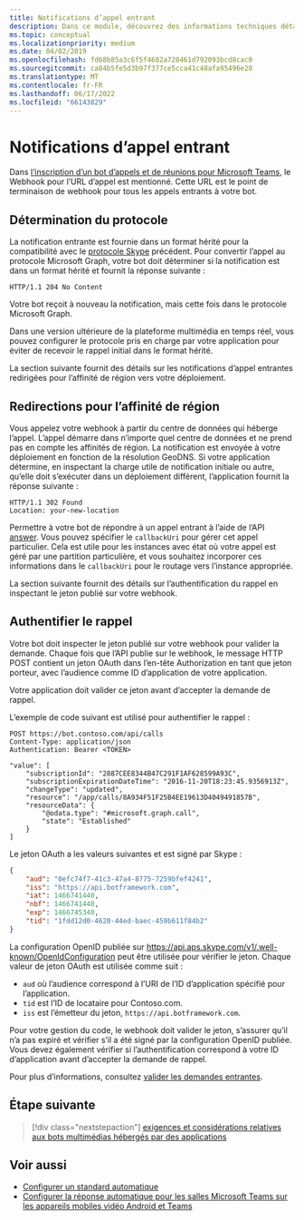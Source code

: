 ```yaml
---
title: Notifications d’appel entrant
description: Dans ce module, découvrez des informations techniques détaillées sur la gestion des notifications à partir d’appels entrants, la redirection et l’authentification des appels à l’aide d’exemples de code
ms.topic: conceptual
ms.localizationpriority: medium
ms.date: 04/02/2019
ms.openlocfilehash: fd68b85a3c6f5f4682a728461d792093bcd8cac0
ms.sourcegitcommit: ca84b5fe5d3b97f377ce5cca41c48afa95496e28
ms.translationtype: MT
ms.contentlocale: fr-FR
ms.lasthandoff: 06/17/2022
ms.locfileid: "66143829"
---
```

# <a name="incoming-call-notifications"></a>Notifications d’appel entrant

Dans [l’inscription d’un bot d’appels et de réunions pour Microsoft Teams](./registering-calling-bot.md#create-new-bot-or-add-calling-capabilities), le Webhook pour l’URL d’appel est mentionné. Cette URL est le point de terminaison de webhook pour tous les appels entrants à votre bot.

## <a name="protocol-determination"></a>Détermination du protocole

La notification entrante est fournie dans un format hérité pour la compatibilité avec le [protocole Skype](/azure/bot-service/dotnet/bot-builder-dotnet-real-time-media-concepts?view=azure-bot-service-3.0&preserve-view=true) précédent. Pour convertir l’appel au protocole Microsoft Graph, votre bot doit déterminer si la notification est dans un format hérité et fournit la réponse suivante :

```http
HTTP/1.1 204 No Content
```

Votre bot reçoit à nouveau la notification, mais cette fois dans le protocole Microsoft Graph.

Dans une version ultérieure de la plateforme multimédia en temps réel, vous pouvez configurer le protocole pris en charge par votre application pour éviter de recevoir le rappel initial dans le format hérité.

La section suivante fournit des détails sur les notifications d’appel entrantes redirigées pour l’affinité de région vers votre déploiement.

## <a name="redirects-for-region-affinity"></a>Redirections pour l’affinité de région

Vous appelez votre webhook à partir du centre de données qui héberge l’appel. L’appel démarre dans n’importe quel centre de données et ne prend pas en compte les affinités de région. La notification est envoyée à votre déploiement en fonction de la résolution GeoDNS. Si votre application détermine, en inspectant la charge utile de notification initiale ou autre, qu’elle doit s’exécuter dans un déploiement différent, l’application fournit la réponse suivante :

```http
HTTP/1.1 302 Found
Location: your-new-location
```

Permettre à votre bot de répondre à un appel entrant à l’aide de l’API [answer](/graph/api/call-answer?view=graph-rest-1.0&tabs=http&preserve-view=true). Vous pouvez spécifier le `callbackUri` pour gérer cet appel particulier. Cela est utile pour les instances avec état où votre appel est géré par une partition particulière, et vous souhaitez incorporer ces informations dans le `callbackUri` pour le routage vers l’instance appropriée.

La section suivante fournit des détails sur l’authentification du rappel en inspectant le jeton publié sur votre webhook.

## <a name="authenticate-the-callback"></a>Authentifier le rappel

Votre bot doit inspecter le jeton publié sur votre webhook pour valider la demande. Chaque fois que l’API publie sur le webhook, le message HTTP POST contient un jeton OAuth dans l’en-tête Authorization en tant que jeton porteur, avec l’audience comme ID d’application de votre application.

Votre application doit valider ce jeton avant d’accepter la demande de rappel.

L’exemple de code suivant est utilisé pour authentifier le rappel :

```http
POST https://bot.contoso.com/api/calls
Content-Type: application/json
Authentication: Bearer <TOKEN>

"value": [
    "subscriptionId": "2887CEE8344B47C291F1AF628599A93C",
    "subscriptionExpirationDateTime": "2016-11-20T18:23:45.9356913Z",
    "changeType": "updated",
    "resource": "/app/calls/8A934F51F25B4EE19613D4049491857B",
    "resourceData": {
        "@odata.type": "#microsoft.graph.call",
        "state": "Established"
    }
]
```

Le jeton OAuth a les valeurs suivantes et est signé par Skype :

```json
{
    "aud": "0efc74f7-41c3-47a4-8775-7259bfef4241",
    "iss": "https://api.botframework.com",
    "iat": 1466741440,
    "nbf": 1466741440,
    "exp": 1466745340,
    "tid": "1fdd12d0-4620-44ed-baec-459b611f84b2"
}
```

La configuration OpenID publiée sur <https://api.aps.skype.com/v1/.well-known/OpenIdConfiguration> peut être utilisée pour vérifier le jeton. Chaque valeur de jeton OAuth est utilisée comme suit :

* `aud` où l’audience correspond à l’URI de l’ID d’application spécifié pour l’application.
* `tid` est l’ID de locataire pour Contoso.com.
* `iss` est l’émetteur du jeton, `https://api.botframework.com`.

Pour votre gestion du code, le webhook doit valider le jeton, s’assurer qu’il n’a pas expiré et vérifier s’il a été signé par la configuration OpenID publiée. Vous devez également vérifier si l’authentification correspond à votre ID d’application avant d’accepter la demande de rappel.

Pour plus d’informations, consultez [valider les demandes entrantes](https://github.com/microsoftgraph/microsoft-graph-comms-samples/blob/master/Samples/Common/Sample.Common/Authentication/AuthenticationProvider.cs).

## <a name="next-step"></a>Étape suivante

> [!div class="nextstepaction"]
> [exigences et considérations relatives aux bots multimédias hébergés par des applications](~/bots/calls-and-meetings/requirements-considerations-application-hosted-media-bots.md)

## <a name="see-also"></a>Voir aussi

* [Configurer un standard automatique](/microsoftteams/create-a-phone-system-auto-attendant)
* [Configurer la réponse automatique pour les salles Microsoft Teams sur les appareils mobiles vidéo Android et Teams](/microsoftteams/set-up-auto-answer-on-teams-android)